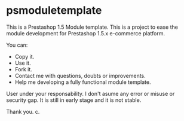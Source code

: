 psmoduletemplate
================

This is a Prestashop 1.5 Module template.
This is a project to ease the module development for Prestashop 1.5.x e-commerce platform.

You can: 
- Copy it.
- Use it.
- Fork it.
- Contact me with questions, doubts or improvements.
- Help me developing a fully functional module template.

User under your responsability. I don't asume any error or misuse or security gap.
It is still in early stage and it is not stable.

Thank you.
c.
